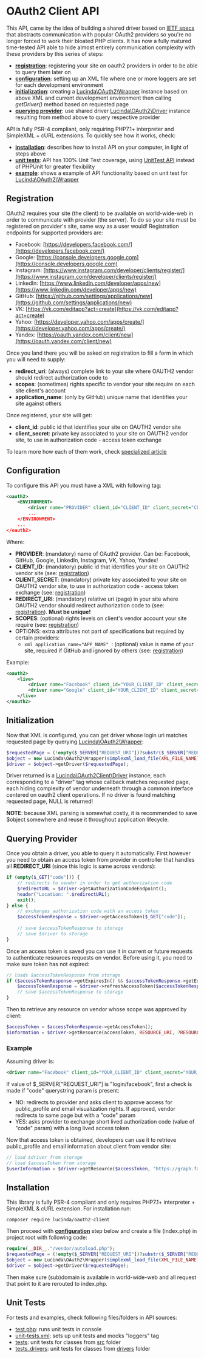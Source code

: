 # OAuth2 Client API

This API, came by the idea of building a shared driver based on [IETF specs](https://tools.ietf.org/html/rfc6749) that abstracts communication with popular OAuth2 providers so you're no longer forced to work their bloated PHP clients. It has now a fully matured time-tested API able to hide almost entirely communication complexity with these providers by this series of steps:

- **[registration](#registration)**: registering your site on oauth2 providers in order to be able to query them later on
- **[configuration](#configuration)**: setting up an XML file where one or more loggers are set for each development environment
- **[initialization](#initialization)**: creating a [Lucinda\OAuth2\Wrapper](https://github.com/aherne/oauth2client/blob/v3.0.0/src/Wrapper.php) instance based on above XML and current development environment then calling *getDriver()* method based on requested page
- **[querying provider](#querying-provider)**: use shared driver [Lucinda\OAuth2\Driver](https://github.com/aherne/oauth2client/blob/v3.0.0/src/Driver.php) instance resulting from method above to query respective provider

API is fully PSR-4 compliant, only requiring PHP7.1+ interpreter and SimpleXML + cURL extensions. To quickly see how it works, check:

- **[installation](#installation)**: describes how to install API on your computer, in light of steps above
- **[unit tests](#unit-tests)**: API has 100% Unit Test coverage, using [UnitTest API](https://github.com/aherne/unit-testing) instead of PHPUnit for greater flexibility
- **[example](https://github.com/aherne/oauth2client/blob/v3.0.0/tests/WrapperTest.php)**: shows a example of API functionality based on unit test for [Lucinda\OAuth2\Wrapper](https://github.com/aherne/oauth2client/blob/v3.0.0/src/Wrapper.php)

## Registration

OAuth2 requires your site (the client) to be available on world-wide-web in order to communicate with provider (the server). To do so your site must be registered on provider's site, same way as a user would! Registration endpoints for supported providers are:

- Facebook: [https://developers.facebook.com/](https://developers.facebook.com/)
- Google: [https://console.developers.google.com](https://console.developers.google.com)
- Instagram: [https://www.instagram.com/developer/clients/register/](https://www.instagram.com/developer/clients/register/)
- LinkedIn: [https://www.linkedin.com/developer/apps/new](https://www.linkedin.com/developer/apps/new)
- GitHub: [https://github.com/settings/applications/new](https://github.com/settings/applications/new)
- VK: [https://vk.com/editapp?act=create](https://vk.com/editapp?act=create)
- Yahoo: [https://developer.yahoo.com/apps/create/](https://developer.yahoo.com/apps/create/)
- Yandex: [https://oauth.yandex.com/client/new](https://oauth.yandex.com/client/new)

Once you land there you will be asked on registration to fill a form in which you will need to supply:

- **redirect_uri**: (always) complete link to your site where OAUTH2 vendor should redirect authorization code to
- **scopes**: (sometimes) rights specific to vendor your site require on each site client's account
- **application_name**: (only by GitHub) unique name that identifies your site against others

Once registered, your site will get:

- **client_id**: public id that identifies your site on OAUTH2 vendor site
- **client_secret**: private key associated to your site on OAUTH2 vendor site, to use in authorization code - access token exchange

To learn more how each of them work, check [specialized article](https://www.lucinda-framework.com/blog/php-oauth2-integration-explained)

## Configuration

To configure this API you must have a XML with following tag:

```xml
<oauth2>
	<ENVIRONMENT>
		<driver name="PROVIDER" client_id="CLIENT_ID" client_secret="CLIENT_SECRET" callback="REDIRECT_URI" scopes="SCOPES" OPTIONS/>
		...
	</ENVIRONMENT>
	...
</oauth2>
```

Where:

- **PROVIDER**: (mandatory) name of OAuth2 provider. Can be: Facebook, GitHub, Google, LinkedIn, Instagram, VK, Yahoo, Yandex!
- **CLIENT_ID**: (mandatory) public id that identifies your site on OAUTH2 vendor site (see: [registration](#registration))
- **CLIENT_SECRET**: (mandatory) private key associated to your site on OAUTH2 vendor site, to use in authorization code - access token exchange (see: [registration](#registration))
- **REDIRECT_URI**: (mandatory) relative uri (page) in your site where OAUTH2 vendor should redirect authorization code to (see: [registration](#registration)). **Must be unique!**
- **SCOPES**: (optional) rights levels on client's vendor account your site require (see: [registration](#registration))
- OPTIONS: extra attributes not part of specifications but required by certain providers:
    - ```xml application_name="APP_NAME" ```: (optional) value is name of your site, required if GitHub and ignored by others (see: [registration](#registration))

Example:

```xml
<oauth2>
    <live>
        <driver name="Facebook" client_id="YOUR_CLIENT_ID" client_secret="YOUR_CLIENT_SECRET" callback="login/facebook" scopes="public_profile,email"/>
        <driver name="Google" client_id="YOUR_CLIENT_ID" client_secret="YOUR_CLIENT_SECRET" callback="login/google" scopes="https://www.googleapis.com/auth/plus.login,https://www.googleapis.com/auth/plus.profile.emails.read"/>
    </live>
</oauth2>
```

## Initialization

Now that XML is configured, you can get driver whose login uri matches requested page by querying [Lucinda\OAuth2\Wrapper](https://github.com/aherne/oauth2client/blob/v3.0.0/src/Wrapper.php):

```php
$requestedPage = (!empty($_SERVER["REQUEST_URI"])?substr($_SERVER["REQUEST_URI"], 1):"");
$object = new Lucinda\OAuth2\Wrapper(simplexml_load_file(XML_FILE_NAME), DEVELOPMENT_ENVIRONMENT);
$driver = $object->getDriver($requestedPage);
```

Driver returned is a [Lucinda\OAuth2Client\Driver](https://github.com/aherne/oauth2client/blob/v3.0.0/src/Driver.php) instance, each corresponding to a "driver" tag whose callback matches requested page, each hiding complexity of vendor underneath through a common interface centered on oauth2 client operations. If no driver is found matching requested page, NULL is returned!

**NOTE**: because XML parsing is somewhat costly, it is recommended to save $object somewhere and reuse it throughout application lifecycle.

## Querying Provider

Once you obtain a driver, you able to query it automatically. First however you need to obtain an access token from provider in controller that handles all **REDIRECT_URI** (since this logic is same across vendors):

```php
if (empty($_GET["code"])) {
    // redirects to vendor in order to get authorization code
    $redirectURL = $driver->getAuthorizationCodeEndpoint();
    header("Location: ".$redirectURL);
    exit();
} else {
    // exchanges authorization code with an access token
    $accessTokenResponse = $driver->getAccessToken($_GET["code"]);
    
    // save $accessTokenResponse to storage
    // save $driver to storage
}
```

Once an access token is saved you can use it in current or future requests to authenticate resources requests on vendor. Before using it, you need to make sure token has not expired:

```php
// loads $accessTokenResponse from storage
if ($accessTokenResponse->getExpiresIn() && $accessTokenResponse->getExpiresIn()>time()) {
    $accessTokenResponse = $driver->refreshAccessToken($accessTokenResponse->getRefreshToken());
    // save $accessTokenResponse to storage
}
```

Then to retrieve any resource on vendor whose scope was approved by client:

```php
$accessToken = $accessTokenResponse->getAccessToken();
$information = $driver->getResource(accessToken, RESOURCE_URI, ?RESOURCE_FIELDS);
```

### Example

Assuming driver is:

```xml
<driver name="Facebook" client_id="YOUR_CLIENT_ID" client_secret="YOUR_CLIENT_SECRET" callback="login/facebook" scopes="public_profile,email"/>
```

If value of $_SERVER["REQUEST_URI"] is "login/facebook", first a check is made if "code" querystring param is present:
- NO: redirects to provider and asks client to approve access for public_profile and email visualization rights. If approved, vendor redirects to same page but with a "code" param
- YES: asks provider to exchange short lived authorization code (value of "code" param) with a long lived access token

Now that access token is obtained, developers can use it to retrieve public_profile and email information about client from vendor site:

```php
// load $driver from storage
// load $accessToken from storage
$userInformation = $driver->getResource($accessToken, "https://graph.facebook.com/v2.8/me", ["id","name","email"]);
```    

## Installation

This library is fully PSR-4 compliant and only requires PHP7.1+ interpreter + SimpleXML & cURL extension. For installation run:

```console
composer require lucinda/oauth2-client
```
Then proceed with **[configuration](#configuration)** step below and create a file (index.php) in project root with following code:

```php
require(__DIR__."/vendor/autoload.php");
$requestedPage = (!empty($_SERVER["REQUEST_URI"])?substr($_SERVER["REQUEST_URI"], 1):"");
$object = new Lucinda\OAuth2\Wrapper(simplexml_load_file(XML_FILE_NAME), DEVELOPMENT_ENVIRONMENT);
$driver = $object->getDriver($requestedPage);
```

Then make sure (sub)domain is available in world-wide-web and all request that point to it are rerouted to index.php.

## Unit Tests

For tests and examples, check following files/folders in API sources:

- [test.php](https://github.com/aherne/oauth2client/blob/v3.0.0/test.php): runs unit tests in console
- [unit-tests.xml](https://github.com/aherne/oauth2client/blob/v3.0.0/unit-tests.xml): sets up unit tests and mocks "loggers" tag
- [tests](https://github.com/aherne/oauth2client/tree/v3.0.0/tests): unit tests for classes from [src](https://github.com/aherne/oauth2client/tree/v3.0.0/src) folder
- [tests_drivers](https://github.com/aherne/oauth2client/tree/v3.0.0/tests_drivers): unit tests for classes from [drivers](https://github.com/aherne/oauth2client/tree/v3.0.0/drivers) folder
